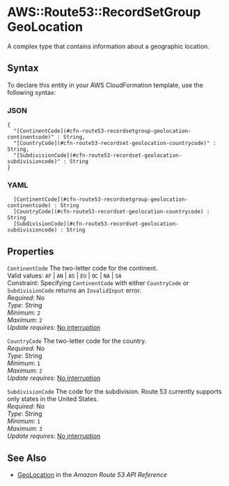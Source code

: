 # AWS::Route53::RecordSetGroup GeoLocation<a name="aws-properties-route53-recordset-geolocation-1"></a>

A complex type that contains information about a geographic location\.

## Syntax<a name="aws-properties-route53-recordset-geolocation-1-syntax"></a>

To declare this entity in your AWS CloudFormation template, use the following syntax:

### JSON<a name="aws-properties-route53-recordset-geolocation-1-syntax.json"></a>

```
{
  "[ContinentCode](#cfn-route53-recordsetgroup-geolocation-continentcode)" : String,
  "[CountryCode](#cfn-route53-recordset-geolocation-countrycode)" : String,
  "[SubdivisionCode](#cfn-route53-recordset-geolocation-subdivisioncode)" : String
}
```

### YAML<a name="aws-properties-route53-recordset-geolocation-1-syntax.yaml"></a>

```
﻿  [ContinentCode](#cfn-route53-recordsetgroup-geolocation-continentcode) : String
﻿  [CountryCode](#cfn-route53-recordset-geolocation-countrycode) : String
﻿  [SubdivisionCode](#cfn-route53-recordset-geolocation-subdivisioncode) : String
```

## Properties<a name="aws-properties-route53-recordset-geolocation-1-properties"></a>

`ContinentCode`  <a name="cfn-route53-recordsetgroup-geolocation-continentcode"></a>
The two\-letter code for the continent\.  
Valid values: `AF` \| `AN` \| `AS` \| `EU` \| `OC` \| `NA` \| `SA`   
Constraint: Specifying `ContinentCode` with either `CountryCode` or `SubdivisionCode` returns an `InvalidInput` error\.  
*Required*: No  
*Type*: String  
*Minimum*: `2`  
*Maximum*: `2`  
*Update requires*: [No interruption](https://docs.aws.amazon.com/AWSCloudFormation/latest/UserGuide/using-cfn-updating-stacks-update-behaviors.html#update-no-interrupt)

`CountryCode`  <a name="cfn-route53-recordset-geolocation-countrycode"></a>
The two\-letter code for the country\.  
*Required*: No  
*Type*: String  
*Minimum*: `1`  
*Maximum*: `2`  
*Update requires*: [No interruption](https://docs.aws.amazon.com/AWSCloudFormation/latest/UserGuide/using-cfn-updating-stacks-update-behaviors.html#update-no-interrupt)

`SubdivisionCode`  <a name="cfn-route53-recordset-geolocation-subdivisioncode"></a>
The code for the subdivision\. Route 53 currently supports only states in the United States\.  
*Required*: No  
*Type*: String  
*Minimum*: `1`  
*Maximum*: `3`  
*Update requires*: [No interruption](https://docs.aws.amazon.com/AWSCloudFormation/latest/UserGuide/using-cfn-updating-stacks-update-behaviors.html#update-no-interrupt)

## See Also<a name="aws-properties-route53-recordset-geolocation-1--seealso"></a>
+  [GeoLocation](https://docs.aws.amazon.com/Route53/latest/APIReference/API_GeoLocation.html) in the *Amazon Route 53 API Reference*